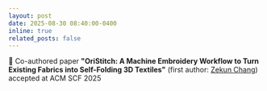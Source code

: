 ```yaml
---
layout: post
date: 2025-08-30 08:40:00-0400
inline: true
related_posts: false
---
```


📄 Co-authored paper **"OriStitch: A Machine Embroidery Workflow to Turn Existing Fabrics into Self-Folding 3D Textiles"** (first author: [Zekun Chang](https://zekun-chang.github.io/)) accepted at ACM SCF 2025